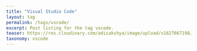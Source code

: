 ```yaml
---
title: "Visual Studio Code"
layout: tag
permalink: /tags/vscode/
excerpt: Post listing for the tag vscode.
teaser: https://res.cloudinary.com/adisakshya/image/upload/v1627667198/weblog/tags/vscode_ubhobg.png
taxonomy: vscode
---
```

